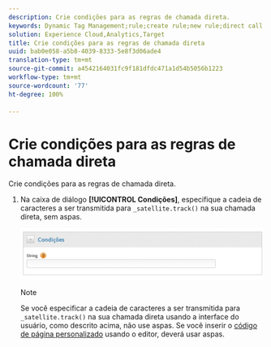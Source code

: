 ```yaml
---
description: Crie condições para as regras de chamada direta.
keywords: Dynamic Tag Management;rule;create rule;new rule;direct call rule
solution: Experience Cloud,Analytics,Target
title: Crie condições para as regras de chamada direta
uuid: bab0e058-a5b8-4039-8333-5e8f3d06ade4
translation-type: tm+mt
source-git-commit: a4542164031fc9f181dfdc471a1d54b5056b1223
workflow-type: tm+mt
source-wordcount: '77'
ht-degree: 100%

---
```



# Crie condições para as regras de chamada direta

Crie condições para as regras de chamada direta.

1. Na caixa de diálogo **[!UICONTROL Condições]**, especifique a cadeia de caracteres a ser transmitida para `_satellite.track()` na sua chamada direta, sem aspas.

   ![](assets/conditions-direct-call.png)

   >[!NOTE]
   >
   >Se você especificar a cadeia de caracteres a ser transmitida para `_satellite.track()` na sua chamada direta usando a interface do usuário, como descrito acima, não use aspas. Se você inserir o [código de página personalizado](/help/implement/other/dtm/c-aa-tool/customize-page-code.md) usando o editor, deverá usar aspas.

